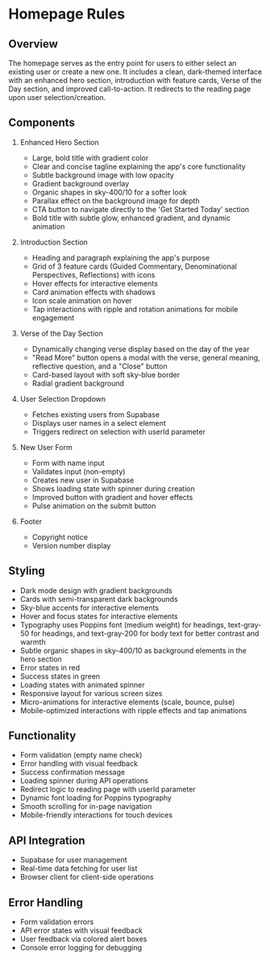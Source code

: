# Homepage Rules

## Overview

The homepage serves as the entry point for users to either select an existing user or create a new one. It includes a clean, dark-themed interface with an enhanced hero section, introduction with feature cards, Verse of the Day section, and improved call-to-action. It redirects to the reading page upon user selection/creation.

## Components

1. Enhanced Hero Section

   - Large, bold title with gradient color
   - Clear and concise tagline explaining the app's core functionality
   - Subtle background image with low opacity
   - Gradient background overlay
   - Organic shapes in sky-400/10 for a softer look
   - Parallax effect on the background image for depth
   - CTA button to navigate directly to the 'Get Started Today' section
   - Bold title with subtle glow, enhanced gradient, and dynamic animation

2. Introduction Section

   - Heading and paragraph explaining the app's purpose
   - Grid of 3 feature cards (Guided Commentary, Denominational Perspectives, Reflections) with icons
   - Hover effects for interactive elements
   - Card animation effects with shadows
   - Icon scale animation on hover
   - Tap interactions with ripple and rotation animations for mobile engagement

3. Verse of the Day Section

   - Dynamically changing verse display based on the day of the year
   - "Read More" button opens a modal with the verse, general meaning, reflective question, and a "Close" button
   - Card-based layout with soft sky-blue border
   - Radial gradient background

4. User Selection Dropdown

   - Fetches existing users from Supabase
   - Displays user names in a select element
   - Triggers redirect on selection with userId parameter

5. New User Form

   - Form with name input
   - Validates input (non-empty)
   - Creates new user in Supabase
   - Shows loading state with spinner during creation
   - Improved button with gradient and hover effects
   - Pulse animation on the submit button

6. Footer
   - Copyright notice
   - Version number display

## Styling

- Dark mode design with gradient backgrounds
- Cards with semi-transparent dark backgrounds
- Sky-blue accents for interactive elements
- Hover and focus states for interactive elements
- Typography uses Poppins font (medium weight) for headings, text-gray-50 for headings, and text-gray-200 for body text for better contrast and warmth
- Subtle organic shapes in sky-400/10 as background elements in the hero section
- Error states in red
- Success states in green
- Loading states with animated spinner
- Responsive layout for various screen sizes
- Micro-animations for interactive elements (scale, bounce, pulse)
- Mobile-optimized interactions with ripple effects and tap animations

## Functionality

- Form validation (empty name check)
- Error handling with visual feedback
- Success confirmation message
- Loading spinner during API operations
- Redirect logic to reading page with userId parameter
- Dynamic font loading for Poppins typography
- Smooth scrolling for in-page navigation
- Mobile-friendly interactions for touch devices

## API Integration

- Supabase for user management
- Real-time data fetching for user list
- Browser client for client-side operations

## Error Handling

- Form validation errors
- API error states with visual feedback
- User feedback via colored alert boxes
- Console error logging for debugging
